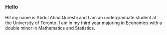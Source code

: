 ### Hello 

Hi! my name is Abdul Ahad Qureshi and I am an undergraduate student at the University of Toronto. I am in my third year majoring in Economics with a double minor in Mathematics and Statistics. 

<!--
**abdulahadq29/abdulahadq29** is a ✨ _special_ ✨ repository because its `README.md` (this file) appears on your GitHub profile.

Here are some ideas to get you started:

- 🔭 I’m currently working on ...
- 🌱 I’m currently learning ...
- 👯 I’m looking to collaborate on ...
- 🤔 I’m looking for help with ...
- 💬 Ask me about ...
- 📫 How to reach me: ...
- 😄 Pronouns: ...
- ⚡ Fun fact: ...
-->

